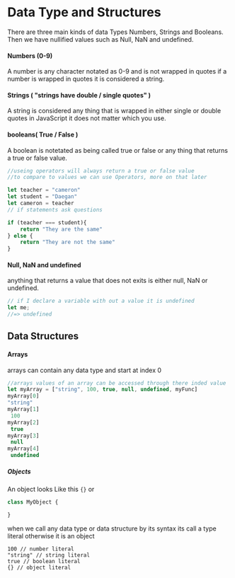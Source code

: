 # Data Type and Structures

There are three main kinds of data Types Numbers, Strings and Booleans. Then we have nullified values such as Null, NaN and undefined.

#### Numbers (0-9)

A number is any character notated as 0-9 and is not wrapped in quotes if a number is wrapped in quotes it is considered a string.

#### Strings ( "strings have double / single quotes" )

A string is considered any thing that is wrapped in either single or double quotes in JavaScript it does not matter which you use.



#### booleans( True / False )

A boolean is notetated as being called true or false or any thing that returns a true or false value. 

```javascript
//useing operators will always return a true or false value 
//to compare to values we can use Operators, more on that later

let teacher = "cameron"
let student = "Daegan"
let cameron = teacher
// if statements ask questions 

if (teacher === student){
    return "They are the same"
} else {
    return "They are not the same"
}
```



#### Null, NaN and undefined

anything that returns a value that does not exits is either null, NaN or undefined.

```javascript
// if I declare a variable with out a value it is undefined
let me;
//=> undefined
```



## Data Structures

#### Arrays

arrays can contain any data type and start at index 0

```javascript
//arrays values of an array can be accessed through there inded value
let myArray = ["string", 100, true, null, undefined, myFunc]
myArray[0]
"string"
myArray[1]
 100
myArray[2]
 true
myArray[3]
 null
myArray[4]
 undefined
```



##### Objects

An object looks Like this `{}` or 

```javascript
class MyObject {

}
```

when we call any data type or data structure by its syntax its call a type literal otherwise it is an object

```
100 // number literal
"string" // string literal
true // boolean literal
{} // object literal
```

